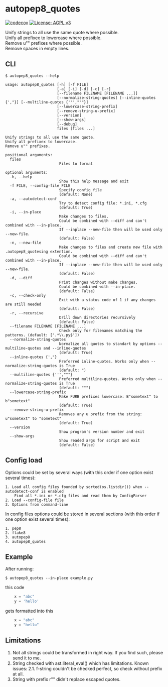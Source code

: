 # autopep8_quotes

[![codecov](https://codecov.io/gh/Zoynels/autopep8_quotes/branch/master/graph/badge.svg?token=LJS5MWQZVB)](https://codecov.io/gh/Zoynels/autopep8_quotes)
[![License: AGPL v3](https://img.shields.io/badge/License-AGPL%20v3-blue.svg)](https://www.gnu.org/licenses/agpl-3.0)

Unify strings to all use the same quote where possible.  
Unify all prefixex to lowercase where possible.  
Remove u"" prefixes where possible.  
Remove spaces in empty lines.  

## CLI


```shell
$ autopep8_quotes --help

usage: autopep8_quotes [-h] [-f FILE]
                       [-a] [-i] [-d] [-c] [-r]
                       [--filename FILENAME [FILENAME ...]]
                       [--normalize-string-quotes] [--inline-quotes {',"}] [--multiline-quotes {''',"""}]
                       [--lowercase-string-prefix]
                       [--remove-string-u-prefix]
                       [--version]
                       [--show-args]
                       [--debug]
                       files [files ...]

Unify strings to all use the same quote.
Unify all prefixex to lowercase.
Remove u"" prefixes.

positional arguments:
  files
                        Files to format

optional arguments:
  -h, --help
                        Show this help message and exit
  -f FILE, --config-file FILE
                        Specify config file
                        (default: None)
  -a, --autodetect-conf
                        Try to detect config file: *.ini, *.cfg
                        (default: True)
  -i, --in-place
                        Make changes to files. 
                        Could be combined with --diff and can't combined with --in-place.
                        If --inplace --new-file then will be used only --new-file.
                        (default: False)
  -n, --new-file
                        Make changes to files and create new file with .autopep8_quotesing extention.
                        Could be combined with --diff and can't combined with --in-place.
                        If --inplace --new-file then will be used only --new-file.
                        (default: False)
  -d, --diff
                        Print changes without make changes.
                        Could be combined with --in-place.
                        (default: False)
  -c, --check-only
                        Exit with a status code of 1 if any changes are still needed
                        (default: False)
  -r, --recursive
                        Drill down directories recursively
                        (default: False)
  --filename FILENAME [FILENAME ...]
                        Check only for filenames matching the patterns. (default: ['.*\\.py$'])
  --normalize-string-quotes
                        Normalize all quotes to standart by options --multiline-quotes and --inline-quotes
                        (default: True)
  --inline-quotes {',"}
                        Preferred inline-quotes. Works only when --normalize-string-quotes is True
                        (default: ")
  --multiline-quotes {''',"""}
                        Preferred multiline-quotes. Works only when --normalize-string-quotes is True
                        (default: """)
  --lowercase-string-prefix
                        Make FURB prefixes lowercase: B"sometext" to b"sometext"
                        (default: True)
  --remove-string-u-prefix
                        Removes any u prefix from the string: u"sometext" to "sometext"
                        (default: True)
  --version
                        Show program's version number and exit
  --show-args
                        Show readed args for script and exit
                        (default: False)
```

## Config load

Options could be set by several ways (with this order if one option exist several times):

    1. Load all config files founded by sorted(os.listdir()) when --autodetect-conf is enabled
        Find all *.ini or *.cfg files and read them by ConfigParser
    2. Load --config-file file
    3. Options from command-line

In config files options could be stored in several sections (with this order if one option exist several times):

    1. pep8
    2. flake8
    3. autopep8
    4. autopep8_quotes

## Example

After running:

    $ autopep8_quotes --in-place example.py

this code

```python
    x = "abc"
    y = 'hello'
```
gets formatted into this

```python
    x = "abc"
    y = "hello"
```

## Limitations

1. Not all strings could be transformed in right way. If you find such, please send it to me.
2. String checked with ast.literal_eval() which has limitations. Known issues:
2.1. f-string couldn't be checked perfect, so check without prefix at all.
3. String with prefix r"" didn't replace escaped quotes.
